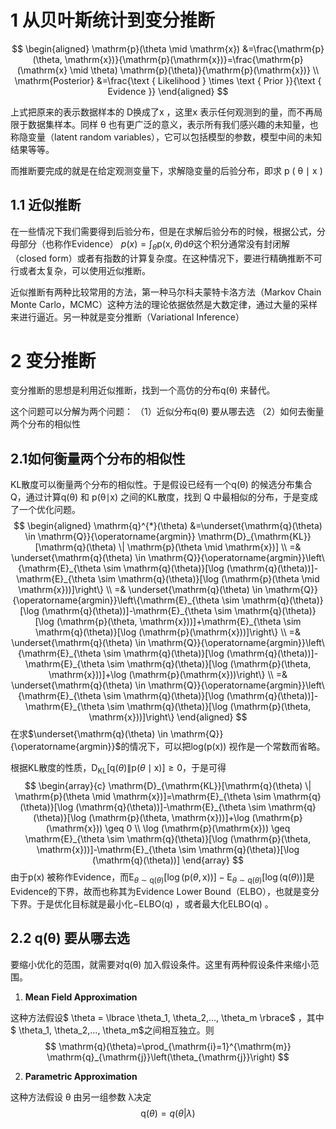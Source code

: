 # 1 从贝叶斯统计到变分推断

$$
\begin{aligned}
\mathrm{p}(\theta \mid \mathrm{x}) &=\frac{\mathrm{p}(\theta, \mathrm{x})}{\mathrm{p}(\mathrm{x})}=\frac{\mathrm{p}(\mathrm{x} \mid \theta) \mathrm{p}(\theta)}{\mathrm{p}(\mathrm{x})} \\
\mathrm{Posterior} &=\frac{\text { Likelihood } \times \text { Prior }}{\text { Evidence }}
\end{aligned}
$$

上式把原来的表示数据样本的 D换成了x ，这里x 表示任何观测到的量，而不再局限于数据集样本。同样 θ  也有更广泛的意义，表示所有我们感兴趣的未知量，也称隐变量（latent random variables），它可以包括模型的参数，模型中间的未知结果等等。

而推断要完成的就是在给定观测变量下，求解隐变量的后验分布，即求 p ( θ ∣ x ) 

## 1.1 近似推断

在一些情况下我们需要得到后验分布，但是在求解后验分布的时候，根据公式，分母部分（也称作Evidence） $p(x)=\int_{\theta} \mathrm{p}\left(\mathrm{x} , \theta\right) \mathrm{d} \theta$这个积分通常没有封闭解（closed form）或者有指数的计算复杂度。在这种情况下，要进行精确推断不可行或者太复杂，可以使用近似推断。

近似推断有两种比较常用的方法，第一种马尔科夫蒙特卡洛方法（Markov Chain Monte Carlo，MCMC）这种方法的理论依据依然是大数定律，通过大量的采样来进行逼近。另一种就是变分推断（Variational Inference）

# 2 变分推断

变分推断的思想是利用近似推断，找到一个高仿的分布q(θ) 来替代。

这个问题可以分解为两个问题：
（1）近似分布q(θ) 要从哪去选
（2）如何去衡量两个分布的相似性

## 2.1如何衡量两个分布的相似性

KL散度可以衡量两个分布的相似性。于是假设已经有一个q(θ) 的候选分布集合Q，通过计算q(θ) 和 p(θ∣x) 之间的KL散度，找到 Q 中最相似的分布，于是变成了一个优化问题。
$$
\begin{aligned}
\mathrm{q}^{*}(\theta) &=\underset{\mathrm{q}(\theta) \in \mathrm{Q}}{\operatorname{argmin}} \mathrm{D}_{\mathrm{KL}}[\mathrm{q}(\theta) \| \mathrm{p}(\theta \mid \mathrm{x})] \\
=& \underset{\mathrm{q}(\theta) \in \mathrm{Q}}{\operatorname{argmin}}\left\{\mathrm{E}_{\theta \sim \mathrm{q}(\theta)}[\log (\mathrm{q}(\theta))]-\mathrm{E}_{\theta \sim \mathrm{q}(\theta)}[\log (\mathrm{p}(\theta \mid \mathrm{x}))]\right\} \\
=& \underset{\mathrm{q}(\theta) \in \mathrm{Q}}{\operatorname{argmin}}\left\{\mathrm{E}_{\theta \sim \mathrm{q}(\theta)}[\log (\mathrm{q}(\theta))]-\mathrm{E}_{\theta \sim \mathrm{q}(\theta)}[\log (\mathrm{p}(\theta, \mathrm{x}))]+\mathrm{E}_{\theta \sim \mathrm{q}(\theta)}[\log (\mathrm{p}(\mathrm{x}))]\right\} \\
=& \underset{\mathrm{q}(\theta) \in \mathrm{Q}}{\operatorname{argmin}}\left\{\mathrm{E}_{\theta \sim \mathrm{q}(\theta)}[\log (\mathrm{q}(\theta))]-\mathrm{E}_{\theta \sim \mathrm{q}(\theta)}[\log (\mathrm{p}(\theta, \mathrm{x}))]+\log (\mathrm{p}(\mathrm{x}))\right\} \\
=& \underset{\mathrm{q}(\theta) \in \mathrm{Q}}{\operatorname{argmin}}\left\{\mathrm{E}_{\theta \sim \mathrm{q}(\theta)}[\log (\mathrm{q}(\theta))]-\mathrm{E}_{\theta \sim \mathrm{q}(\theta)}[\log (\mathrm{p}(\theta, \mathrm{x}))]\right\}
\end{aligned}
$$
在求$\underset{\mathrm{q}(\theta) \in \mathrm{Q}}{\operatorname{argmin}}$的情况下，可以把log(p(x)) 视作是一个常数而省略。

根据KL散度的性质，$\mathrm{D}_{\mathrm{KL}}[\mathrm{q}(\theta) \| \mathrm{p}(\theta \mid \mathrm{x})]≥0$，于是可得
$$
\begin{array}{c}
\mathrm{D}_{\mathrm{KL}}[\mathrm{q}(\theta) \| \mathrm{p}(\theta \mid \mathrm{x})]=\mathrm{E}_{\theta \sim \mathrm{q}(\theta)}[\log (\mathrm{q}(\theta))]-\mathrm{E}_{\theta \sim \mathrm{q}(\theta)}[\log (\mathrm{p}(\theta, \mathrm{x}))]+\log (\mathrm{p}(\mathrm{x})) \geq 0 \\
\log (\mathrm{p}(\mathrm{x})) \geq \mathrm{E}_{\theta \sim \mathrm{q}(\theta)}[\log (\mathrm{p}(\theta, \mathrm{x}))]-\mathrm{E}_{\theta \sim \mathrm{q}(\theta)}[\log (\mathrm{q}(\theta))]
\end{array}
$$
由于p(x) 被称作Evidence，而$\mathrm{E}_{\theta \sim \mathrm{q}(\theta)}[\log (\mathrm{p}(\theta, \mathrm{x}))]-\mathrm{E}_{\theta \sim \mathrm{q}(\theta)}[\log (\mathrm{q}(\theta))]$是Evidence的下界，故而也称其为Evidence Lower Bound（ELBO），也就是变分下界。于是优化目标就是最小化−ELBO(q) ，或者最大化ELBO(q) 。

## 2.2 q(θ) 要从哪去选

要缩小优化的范围，就需要对q(θ) 加入假设条件。这里有两种假设条件来缩小范围。

1. **Mean Field Approximation**

这种方法假设$ \theta = \lbrace \theta_1, \theta_2,..., \theta_m \rbrace$ ，其中 $ \theta_1, \theta_2,..., \theta_m$之间相互独立。则
$$
\mathrm{q}(\theta)=\prod_{\mathrm{i}=1}^{\mathrm{m}} \mathrm{q}_{\mathrm{j}}\left(\theta_{\mathrm{j}}\right)
$$

2. **Parametric Approximation**

这种方法假设 θ 由另一组参数 λ决定
$$
\mathrm{q}(\theta)=q(\theta|\lambda)
$$
